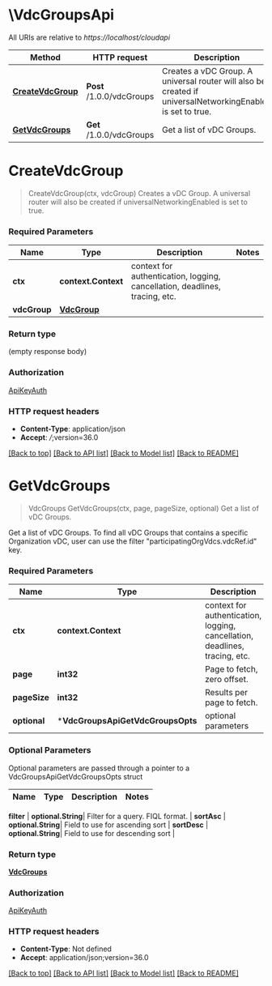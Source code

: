 # \VdcGroupsApi

All URIs are relative to *https://localhost/cloudapi*

Method | HTTP request | Description
------------- | ------------- | -------------
[**CreateVdcGroup**](VdcGroupsApi.md#CreateVdcGroup) | **Post** /1.0.0/vdcGroups | Creates a vDC Group. A universal router will also be created if universalNetworkingEnabled is set to true.
[**GetVdcGroups**](VdcGroupsApi.md#GetVdcGroups) | **Get** /1.0.0/vdcGroups | Get a list of vDC Groups.


# **CreateVdcGroup**
> CreateVdcGroup(ctx, vdcGroup)
Creates a vDC Group. A universal router will also be created if universalNetworkingEnabled is set to true.

### Required Parameters

Name | Type | Description  | Notes
------------- | ------------- | ------------- | -------------
 **ctx** | **context.Context** | context for authentication, logging, cancellation, deadlines, tracing, etc.
  **vdcGroup** | [**VdcGroup**](VdcGroup.md)|  | 

### Return type

 (empty response body)

### Authorization

[ApiKeyAuth](../README.md#ApiKeyAuth)

### HTTP request headers

 - **Content-Type**: application/json
 - **Accept**: *_/_*;version=36.0

[[Back to top]](#) [[Back to API list]](../README.md#documentation-for-api-endpoints) [[Back to Model list]](../README.md#documentation-for-models) [[Back to README]](../README.md)

# **GetVdcGroups**
> VdcGroups GetVdcGroups(ctx, page, pageSize, optional)
Get a list of vDC Groups.

Get a list of vDC Groups. To find all vDC Groups that contains a specific Organization vDC, user can use the filter \"participatingOrgVdcs.vdcRef.id\" key. 

### Required Parameters

Name | Type | Description  | Notes
------------- | ------------- | ------------- | -------------
 **ctx** | **context.Context** | context for authentication, logging, cancellation, deadlines, tracing, etc.
  **page** | **int32**| Page to fetch, zero offset. | [default to 1]
  **pageSize** | **int32**| Results per page to fetch. | [default to 25]
 **optional** | ***VdcGroupsApiGetVdcGroupsOpts** | optional parameters | nil if no parameters

### Optional Parameters
Optional parameters are passed through a pointer to a VdcGroupsApiGetVdcGroupsOpts struct

Name | Type | Description  | Notes
------------- | ------------- | ------------- | -------------


 **filter** | **optional.String**| Filter for a query.  FIQL format. | 
 **sortAsc** | **optional.String**| Field to use for ascending sort | 
 **sortDesc** | **optional.String**| Field to use for descending sort | 

### Return type

[**VdcGroups**](VdcGroups.md)

### Authorization

[ApiKeyAuth](../README.md#ApiKeyAuth)

### HTTP request headers

 - **Content-Type**: Not defined
 - **Accept**: application/json;version=36.0

[[Back to top]](#) [[Back to API list]](../README.md#documentation-for-api-endpoints) [[Back to Model list]](../README.md#documentation-for-models) [[Back to README]](../README.md)


